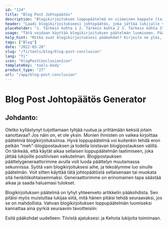```yaml
---
id: "124"
title: "Blog Post Johtopäätös"
description: "Blogikirjoituksen loppupäätelmä on viimeinen kappale (tai kaksi), joka kietoo koko kirjoituksen yhteen. Siinä olisi kerrattava kirjoituksen pääkohdat, jätettävä lukijalle viimeinen ajatus ja ehkä jopa kehotettava toimimaan."
header: "Laadi blogikirjoitukseesi johtopäätös, joka jättää lukijalle viimeisen ajatuksen."
placeholder: "1. Tärkein kohta 1 2. Tärkein kohta 2 3. Tärkein kohta 3"
usage: "Tätä voidaan käyttää blogikirjoituksen päätelmän luomiseen. Päätelmässä olisi kerrattava kirjoituksen pääkohdat, jätettävä lukijalle viimeinen ajatus ja ehkä jopa kehotettava toimimaan."
help_hint: "Mitkä ovat blogikirjoituksesi pääkohdat? Kirjoita ne ylös, niin teemme niistä johtopäätöksen."
tags: ["Blog"]
date: "2022-03-28"
slug: "/fi/tools/blog/blog-post-conclusion"
lang: "fi"
icon: "blogPostConclusionIcon"
templateKey: 'tools-body'
product_type: "27"
url: "/app/blog-post-conclusion"
---
```


# Blog Post Johtopäätös Generator

## Johdanto:

Oletko kyllästynyt tuijottamaan tyhjää ruutua ja yrittämään keksiä jotain sanottavaa? Jos näin on, et ole yksin. Monien ihmisten on vaikea kirjoittaa päätelmiä blogikirjoituksiinsa. Hyvä loppupäätelmä voi kuitenkin tehdä eron pelkän "meh"-blogipostauksen ja todella loistavan blogipostauksen välillä. On tärkeää, että käytät aikaa sellaisen loppupäätelmän laatimiseen, joka jättää lukijoille positiivisen vaikutelman. Blogipostauksen päättelygeneraattorimme avulla voit luoda päättelyn muutamassa sekunnissa. Syötä vain blogikirjoituksesi aihe, ja tekoälymme luo sinulle päätelmän. Voit sitten käyttää tätä johtopäätöstä sellaisenaan tai muokata sitä henkilökohtaisemmaksi. Generaattorimme on erinomainen tapa säästää aikaa ja saada haluamasi tulokset.

Blogikirjoituksen päätelmä on lyhyt yhteenveto artikkelin pääkohdista. Sen pitäisi myös muistuttaa lukijaa siitä, mitä hänen pitäisi tehdä seuraavaksi, jos se on mahdollista. Vahvan blogikirjoituksen loppupäätelmän luomiseksi kannattaa aina pyrkiä seuraaviin tavoitteisiin:

Esitä pääkohdat uudelleen: Tiivistä ajatuksesi: ja Kehota lukijoita toimimaan.
